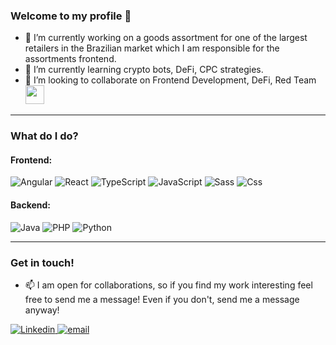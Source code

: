 ### Welcome to my profile 👋

- 🔭 I’m currently working on a goods assortment for one of the largest retailers in the Brazilian market which I am responsible for the assortments frontend.
- 🌱 I’m currently learning crypto bots, DeFi, CPC strategies.
- 👯 I’m looking to collaborate on  Frontend Development, DeFi, Red Team <img src="https://cultofthepartyparrot.com/parrots/hd/pirateparrot.gif" width="30" height="30"/>

---

### What do I do?

#### Frontend:
<p>
  <img alt="Angular" src="https://img.shields.io/badge/Angular-DD0031?logo=angular&logoColor=white&style=for-the-badge" />
  <img alt="React" src="https://img.shields.io/badge/React-20232a?logo=react&logoColor=61dafb&style=for-the-badge" />
  <img alt="TypeScript" src="https://img.shields.io/badge/TypeScript-3178c6?logo=typescript&logoColor=white&style=for-the-badge" />
  <img alt="JavaScript" src="https://img.shields.io/badge/JavaScript-f7e018?logo=javascript&logoColor=black&style=for-the-badge" />
  <img alt="Sass" src="https://img.shields.io/badge/Sass-CC6699?logo=sass&logoColor=white&style=for-the-badge" />
  <img alt="Css" src="https://img.shields.io/badge/CSS-1572B6?logo=css3&logoColor=white&style=for-the-badge" />
</p>

#### Backend:
<p>
  <img alt="Java" src="https://img.shields.io/badge/Java-red?logo=java&logoColor=white&style=for-the-badge" />
  <img alt="PHP" src="https://img.shields.io/badge/PHP-8892BF?logo=php&logoColor=white&style=for-the-badge" />
  <img alt="Python" src="https://img.shields.io/badge/Python-3776ab?logo=python&logoColor=white&style=for-the-badge" />
</p>

---

### Get in touch!

- 📫 I am open for collaborations, so if you find my work interesting feel free to send me a message! Even if you don't, send me a message anyway!

<p>
  <a href="https://www.linkedin.com/in/modestoartur/">
    <img alt="Linkedin" src="https://img.shields.io/badge/linkedin-0077B5?logo=linkedin&logoColor=white&style=for-the-badge" />
  </a>
  <a href="mailto:modestoartur@gmail.com">
    <img alt="email" src="https://img.shields.io/badge/email-white?logo=gmail&logoColor=red&style=for-the-badge" />
  </a>
</p>
